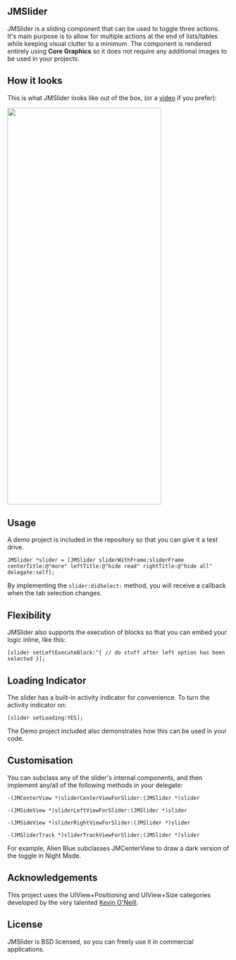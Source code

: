 ## JMSlider

JMSlider is a sliding component that can be used to toggle three actions.  It's main purpose is to allow for multiple actions at the end of lists/tables while keeping visual clutter to a minimum.  The component is rendered entirely using **Core Graphics** so it does not require any additional images to be used in your projects.

## How it looks

This is what JMSlider looks like out of the box, (or a [video](http://youtu.be/GV40mAwcCrI?hd=1) if you prefer):

<img src="http://alienblue.org/github/JMSlider-sequence.png" width=349 height=900 />

## Usage

A demo project is included in the repository so that you can give it a test drive.

`JMSlider *slider = [JMSlider sliderWithFrame:sliderFrame centerTitle:@"more" leftTitle:@"hide read" rightTitle:@"hide all" delegate:self];`

By implementing the `slider:didSelect:` method, you will receive a callback when the tab selection changes.

## Flexibility

JMSlider also supports the execution of blocks so that you can embed your logic inline, like this:

`[slider setLeftExecuteBlock:^{
    // do stuff after left option has been selected
}];`

## Loading Indicator

The slider has a built-in activity indicator for convenience.  To turn the activity indicator on:

`[slider setLoading:YES];`

The Demo project included also demonstrates how this can be used in your code.

## Customisation

You can subclass any of the slider's internal components, and then implement any/all of the following methods in your delegate:

`-(JMCenterView *)sliderCenterViewForSlider:(JMSlider *)slider`

`-(JMSideView *)sliderLeftViewForSlider:(JMSlider *)slider`

`-(JMSideView *)sliderRightViewForSlider:(JMSlider *)slider`

`-(JMSliderTrack *)sliderTrackViewForSlider:(JMSlider *)slider`

For example, Alien Blue subclasses JMCenterView to draw a dark version of the toggle in Night Mode.

## Acknowledgements

This project uses the UIView+Positioning and UIView+Size categories developed by the very talented [Kevin O'Neill](https://github.com/kevinoneill/Useful-Bits).

## License

JMSlider is BSD licensed, so you can freely use it in commercial applications.
